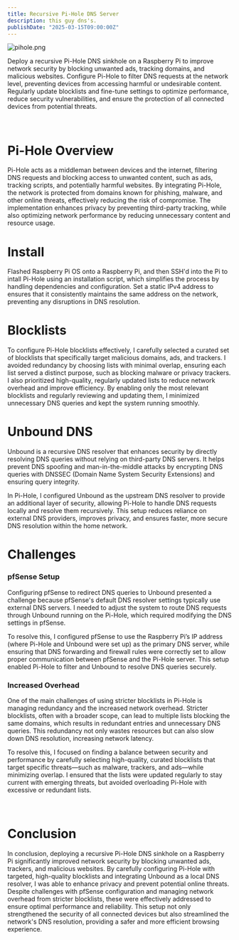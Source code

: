 ```yaml
---
title: Recursive Pi-Hole DNS Server
description: this guy dns's. 
publishDate: "2025-03-15T09:00:00Z"
---
```


![pihole.png](./pihole.png)

Deploy a recursive Pi-Hole DNS sinkhole on a Raspberry Pi to improve network security by blocking unwanted ads, tracking domains, and malicious websites. Configure Pi-Hole to filter DNS requests at the network level, preventing devices from accessing harmful or undesirable content. Regularly update blocklists and fine-tune settings to optimize performance, reduce security vulnerabilities, and ensure the protection of all connected devices from potential threats. <br><br><br>

# Pi-Hole Overview

Pi-Hole acts as a middleman between devices and the internet, filtering DNS requests and blocking access to unwanted content, such as ads, tracking scripts, and potentially harmful websites. By integrating Pi-Hole, the network is protected from domains known for phishing, malware, and other online threats, effectively reducing the risk of compromise. The implementation enhances privacy by preventing third-party tracking, while also optimizing network performance by reducing unnecessary content and resource usage. 

# Install 
Flashed Raspberry Pi OS onto a Raspberry Pi, and then SSH'd into the Pi to intall Pi-Hole using an installation script, which simplifies the process by handling dependencies and configuration. Set a static IPv4 address to ensures that it consistently maintains the same address on the network, preventing any disruptions in DNS resolution. 

# Blocklists
To configure Pi-Hole blocklists effectively, I carefully selected a curated set of blocklists that specifically target malicious domains, ads, and trackers. I avoided redundancy by choosing lists with minimal overlap, ensuring each list served a distinct purpose, such as blocking malware or privacy trackers. I also prioritized high-quality, regularly updated lists to reduce network overhead and improve efficiency. By enabling only the most relevant blocklists and regularly reviewing and updating them, I minimized unnecessary DNS queries and kept the system running smoothly.

# Unbound DNS
Unbound is a recursive DNS resolver that enhances security by directly resolving DNS queries without relying on third-party DNS servers. It helps prevent DNS spoofing and man-in-the-middle attacks by encrypting DNS queries with DNSSEC (Domain Name System Security Extensions) and ensuring query integrity. 

In Pi-Hole, I configured Unbound as the upstream DNS resolver to provide an additional layer of security, allowing Pi-Hole to handle DNS requests locally and resolve them recursively. This setup reduces reliance on external DNS providers, improves privacy, and ensures faster, more secure DNS resolution within the home network.


# Challenges

### pfSense Setup
Configuring pfSense to redirect DNS queries to Unbound presented a challenge because pfSense's default DNS resolver settings typically use external DNS servers. I needed to adjust the system to route DNS requests through Unbound running on the Pi-Hole, which required modifying the DNS settings in pfSense.  

To resolve this, I configured pfSense to use the Raspberry Pi’s IP address (where Pi-Hole and Unbound were set up) as the primary DNS server, while ensuring that DNS forwarding and firewall rules were correctly set to allow proper communication between pfSense and the Pi-Hole server. This setup enabled Pi-Hole to filter and Unbound to resolve DNS queries securely.

### Increased Overhead 
One of the main challenges of using stricter blocklists in Pi-Hole is managing redundancy and the increased network overhead. Stricter blocklists, often with a broader scope, can lead to multiple lists blocking the same domains, which results in redundant entries and unnecessary DNS queries. This redundancy not only wastes resources but can also slow down DNS resolution, increasing network latency.

To resolve this, I focused on finding a balance between security and performance by carefully selecting high-quality, curated blocklists that target specific threats—such as malware, trackers, and ads—while minimizing overlap. I ensured that the lists were updated regularly to stay current with emerging threats, but avoided overloading Pi-Hole with excessive or redundant lists. <br><br><br>

# Conclusion
In conclusion, deploying a recursive Pi-Hole DNS sinkhole on a Raspberry Pi significantly improved network security by blocking unwanted ads, trackers, and malicious websites. By carefully configuring Pi-Hole with targeted, high-quality blocklists and integrating Unbound as a local DNS resolver, I was able to enhance privacy and prevent potential online threats. Despite challenges with pfSense configuration and managing network overhead from stricter blocklists, these were effectively addressed to ensure optimal performance and reliability. This setup not only strengthened the security of all connected devices but also streamlined the network's DNS resolution, providing a safer and more efficient browsing experience.
